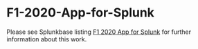 # F1-2020-App-for-Splunk


Please see Splunkbase listing [F1 2020 App for Splunk](https://splunkbase.splunk.com/app/5121/) for further information about this work.
